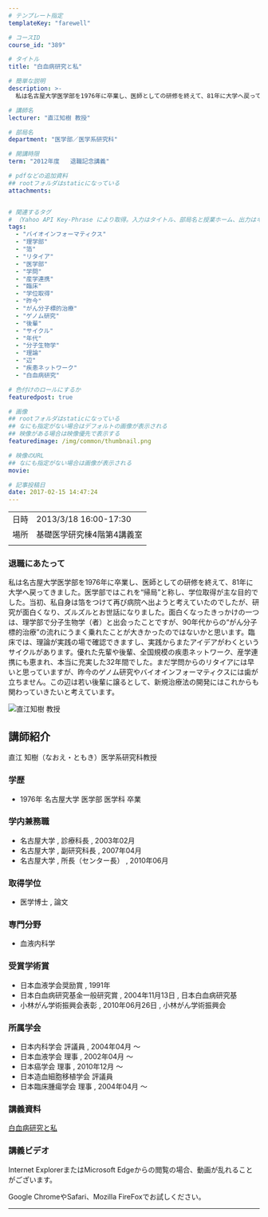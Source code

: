 ```yaml
---
# テンプレート指定
templateKey: "farewell"

# コースID
course_id: "389"

# タイトル
title: "白血病研究と私"

# 簡単な説明
description: >-
  私は名古屋大学医学部を1976年に卒業し、医師としての研修を終えて、81年に大学へ戻ってきました。医学部ではこれを“帰局”と称し、学位取得が主な目的でした。当初、私自身は箔をつけて再び病院へ出ようと考えていたのでしたが、研究が面白くなり、ズルズルとお世話になりました。面白くなったきっかけの一つは、理学部で分子生物学（者）と出会ったことですが、90年代からの“がん分子標的治療”の流れにうまく乗れ ....

# 講師名
lecturer: "直江知樹 教授"

# 部局名
department: "医学部／医学系研究科"

# 開講時限
term: "2012年度	退職記念講義"

# pdfなどの追加資料
## rootフォルダはstaticになっている
attachments:


# 関連するタグ
# （Yahoo API Key-Phrase により取得。入力はタイトル、部局名と授業ホーム、出力はキーフレーズ（tags））
tags:
  - "バイオインフォーマティクス"
  - "理学部"
  - "箔"
  - "リタイア"
  - "医学部"
  - "学問"
  - "産学連携"
  - "臨床"
  - "学位取得"
  - "昨今"
  - "がん分子標的治療"
  - "ゲノム研究"
  - "後輩"
  - "サイクル"
  - "年代"
  - "分子生物学"
  - "理論"
  - "辺"
  - "疾患ネットワーク"
  - "白血病研究"

# 色付けのロールにするか
featuredpost: true

# 画像
## rootフォルダはstaticになっている
## なにも指定がない場合はデフォルトの画像が表示される
## 映像がある場合は映像優先で表示する
featuredimage: /img/common/thumbnail.png

# 映像のURL
## なにも指定がない場合は画像が表示される
movie: 

# 記事投稿日
date: 2017-02-15 14:47:24
---
```


|   |   |
|---|---|
| 日時 | 2013/3/18  16:00-17:30 |
| 場所 | 基礎医学研究棟4階第4講義室 |
|   |   |


### 退職にあたって

私は名古屋大学医学部を1976年に卒業し、医師としての研修を終えて、81年に大学へ戻ってきました。医学部ではこれを“帰局”と称し、学位取得が主な目的でした。当初、私自身は箔をつけて再び病院へ出ようと考えていたのでしたが、研究が面白くなり、ズルズルとお世話になりました。面白くなったきっかけの一つは、理学部で分子生物学（者）と出会ったことですが、90年代からの“がん分子標的治療”の流れにうまく乗れたことが大きかったのではないかと思います。臨床では、理論が実践の場で確認できますし、実践からまたアイデアがわくというサイクルがあります。優れた先輩や後輩、全国規模の疾患ネットワーク、産学連携にも恵まれ、本当に充実した32年間でした。まだ学問からのリタイアには早いと思っていますが、昨今のゲノム研究やバイオインフォーマティクスには歯が立ちません。この辺は若い後輩に譲るとして、新規治療法の開発にはこれからも関わっていきたいと考えています。


![直江知樹 教授](https://ocw.nagoya-u.jp/files/389/s_H24naoe_facephoto.resize.jpg)  

## 講師紹介

直江 知樹（なおえ・ともき）医学系研究科教授 

### 学歴

  * 1976年 名古屋大学 医学部 医学科 卒業 

### 学内兼務職

  * 名古屋大学 , 診療科長 , 2003年02月
  * 名古屋大学 , 副研究科長 , 2007年04月
  * 名古屋大学 , 所長（センター長） , 2010年06月 

### 取得学位

  * 医学博士 , 論文 

### 専門分野

  * 血液内科学 

### 受賞学術賞

  * 日本血液学会奨励賞 , 1991年
  * 日本白血病研究基金一般研究賞 , 2004年11月13日 , 日本白血病研究基
  * 小林がん学術振興会表彰 , 2010年06月26日 , 小林がん学術振興会 

### 所属学会

  * 日本内科学会 評議員 , 2004年04月 〜
  * 日本血液学会 理事 , 2002年04月 〜
  * 日本癌学会 理事 , 2010年12月 〜
  * 日本造血細胞移植学会 評議員
  * 日本臨床腫瘍学会 理事 , 2004年04月 〜


### 講義資料

[白血病研究と私](https://ocw.nagoya-u.jp/files/389/H24naoeLL_materials_af.pdf)  

### 講義ビデオ




Internet ExplorerまたはMicrosoft Edgeからの閲覧の場合、動画が乱れることがございます。

Google ChromeやSafari、Mozilla FireFoxでお試しください。


-----